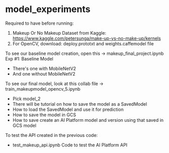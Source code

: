 # model_experiments

Required to have before running:
1. Makeup Or No Makeup Dataset from Kaggle: https://www.kaggle.com/petersunga/make-up-vs-no-make-up/kernels
2. For OpenCV, download: deploy.prototxt and weights.caffemodel file

To see our baseline model creation, open this -> makeup_final_project.ipynb	Exp #1: Baseline Model
- There's one with MobileNetV2
- And one without MobileNetV2

To see our final model, look at this collab file -> train_makeupmodel_opencv_5.ipynb
- Pick model_2
- There will be tutorial on how to save the model as a SavedModel
- How to load the SavedModel and use it for prediction
- How to save the model in GCS
- How to save create an AI Platform model and version using that saved in GCS model

To test the API created in the previous code:
- test_makeup_api.ipynb	Code to test the AI Platform API
